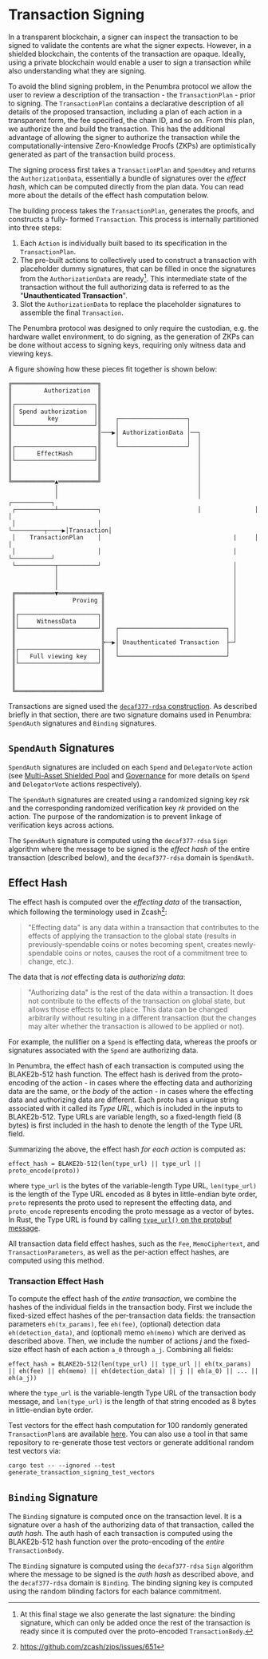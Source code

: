 # Transaction Signing

In a transparent blockchain, a signer can inspect the transaction to be signed to
validate the contents are what the signer expects. However, in a shielded
blockchain, the contents of the transaction are opaque. Ideally, using a private
blockchain would enable a user to sign a transaction while also understanding
what they are signing.

To avoid the blind signing problem, in the Penumbra protocol we allow the user
to review a description of the transaction - the `TransactionPlan` - prior to
signing. The `TransactionPlan` contains a declarative description of all details of the proposed transaction, including a plan of each action in a transparent
form, the fee specified, the chain ID, and so on. From this plan, we authorize the and build the transaction. This has the additional advantage of allowing the signer to authorize the
transaction while the computationally-intensive Zero-Knowledge
Proofs (ZKPs) are optimistically generated as part of the transaction build process.

The signing process first takes a `TransactionPlan` and `SpendKey` and returns
the `AuthorizationData`, essentially a bundle of signatures over
the *effect hash*, which can be computed directly from the plan data. You can
read more about the details of the effect hash computation below.

The building process takes the `TransactionPlan`, generates the proofs, and constructs a fully-
formed `Transaction`. This process is internally partitioned into three steps:
1. Each `Action` is individually built based to its specification in the `TransactionPlan`.
2. The pre-built actions to collectively used to construct a transaction with placeholder dummy signatures, that can be filled in once the
signatures from the `AuthorizationData` are ready[^1]. This intermediate state
of the transaction without the full authorizing data is referred to as the "**Unauthenticated Transaction**".
1. Slot the `AuthorizationData` to replace the placeholder signatures to assemble the final `Transaction`.

The Penumbra protocol was designed to only require the custodian, e.g. the hardware wallet
environment, to do signing, as the generation of ZKPs can be done without access to signing keys, requiring only witness data and viewing keys.

A figure showing how these pieces fit together is shown below:

```
╔════════════════════════╗
║         Authorization  ║
║                        ║
║┌──────────────────────┐║
║│ Spend authorization  │║
║│         key          │║    ┌───────────────────┐
║└──────────────────────┘║    │                   │
║                        ║───▶│ AuthorizationData │──┐
║                        ║    │                   │  │
║┌──────────────────────┐║    └───────────────────┘  │
║│      EffectHash      │║                           │
║└──────────────────────┘║                           │
║                        ║                           │
║                        ║                           │
╚════════════▲═══════════╝                           │
             │                                       │
             │                                       │               ┌───────────┐
 ┌───────────┴───────────┐                           │               │           │
 │                       │                           └─────────┬────▶│Transaction│
 │    TransactionPlan    │                                     |     │           │
 │                       │                                     │     └───────────┘
 └───────────┬───────────┘                                     │
             │                                                 │
             │                                                 │
             │                                                 │
 ╔═══════════▼════════════╗                                    │
 ║                Proving ║                                    │
 ║                        ║                                    │
 ║┌──────────────────────┐║                                    │
 ║│     WitnessData      │║                                    │
 ║└──────────────────────┘║   ┌──────────────────────────────┐ │
 ║                        ║   │                              │ │
 ║                        ╠──▶│ Unauthenticated Transaction  ├─┘
 ║┌──────────────────────┐║   │                              │
 ║│   Full viewing key   │║   └──────────────────────────────┘
 ║└──────────────────────┘║
 ║                        ║
 ║                        ║
 ║                        ║
 ╚════════════════════════╝

```

Transactions are signed used the [`decaf377-rdsa` construction](../crypto/decaf377-rdsa.md). As described briefly in that section, there are two signature domains used in Penumbra: `SpendAuth` signatures and `Binding` signatures.

## `SpendAuth` Signatures

`SpendAuth` signatures are included on each `Spend` and `DelegatorVote` action
(see [Multi-Asset Shielded Pool](../shielded_pool.md) and [Governance](../governance.md)
for more details on `Spend` and `DelegatorVote` actions respectively).

The `SpendAuth` signatures are created using a randomized signing key $rsk$ and the corresponding randomized verification key $rk$ provided on the action. The purpose of the randomization is to prevent linkage of verification keys across actions.

The `SpendAuth` signature is computed using the `decaf377-rdsa` `Sign` algorithm
where the message to be signed is the *effect hash* of the entire transaction
(described below), and the `decaf377-rdsa` domain is `SpendAuth`.

## Effect Hash

The effect hash is computed over the *effecting data* of the transaction, which following
the terminology used in Zcash[^2]:

> "Effecting data" is any data within a transaction that contributes to the effects of applying the transaction to the global state (results in previously-spendable coins or notes becoming spent, creates newly-spendable coins or notes, causes the root of a commitment tree to change, etc.).

The data that is _not_ effecting data is *authorizing data*:

>"Authorizing data" is the rest of the data within a transaction. It does not contribute to the effects of the transaction on global state, but allows those effects to take place. This data can be changed arbitrarily without resulting in a different transaction (but the changes may alter whether the transaction is allowed to be applied or not).

For example, the nullifier on a `Spend` is effecting data, whereas the
proofs or signatures associated with the `Spend` are authorizing data.

In Penumbra, the effect hash of each transaction is computed using the BLAKE2b-512
hash function. The effect hash is derived from the proto-encoding of the action - in
cases where the effecting data and authorizing data are the same, or the *body*
of the action - in cases where the effecting data and authorizing data are different.
Each proto has a unique string associated with it called its *Type URL*,
which is included in the inputs to BLAKE2b-512.
Type URLs are variable length, so a fixed-length field (8 bytes) is first included
in the hash to denote the length of the Type URL field.

Summarizing the above, the effect hash _for each action_ is computed as:

```
effect_hash = BLAKE2b-512(len(type_url) || type_url || proto_encode(proto))
```

where `type_url` is the bytes of the variable-length Type URL, `len(type_url)` is the length of the Type URL encoded as 8
bytes in little-endian byte order, `proto` represents the proto used to represent
the effecting data, and `proto_encode` represents encoding the proto message as
a vector of bytes. In Rust, the Type URL is found by calling [`type_url()` on the protobuf
message](https://docs.rs/prost/latest/prost/trait.Name.html#method.type_url).

All transaction data field effect hashes, such as the `Fee`, `MemoCiphertext`, and `TransactionParameters`, as well as the per-action effect hashes, are computed using this method.

### Transaction Effect Hash

To compute the effect hash of the _entire transaction_, we combine the hashes of the individual fields in the transaction body. First we include the fixed-sized effect hashes of the per-transaction data fields: the transaction parameters `eh(tx_params)`, fee `eh(fee)`, (optional) detection data `eh(detection_data)`, and (optional) memo `eh(memo)` which are derived as described above. Then, we include the number of actions $j$ and the fixed-size effect hash of each action `a_0` through `a_j`. Combining all fields:

```
effect_hash = BLAKE2b-512(len(type_url) || type_url || eh(tx_params) || eh(fee) || eh(memo) || eh(detection_data) || j || eh(a_0) || ... || eh(a_j))
```

where the `type_url` is the variable-length Type URL of the transaction body message, and `len(type_url)` is the length of that string encoded as 8 bytes in little-endian byte order.

Test vectors for the effect hash computation for 100 randomly generated `TransactionPlan`s are available [here](https://github.com/penumbra-zone/penumbra/tree/main/crates/core/transaction/tests/signing_test_vectors). You can also use a tool in that same repository to re-generate those test vectors or generate additional random test vectors via:

```
cargo test -- --ignored --test generate_transaction_signing_test_vectors
```

## `Binding` Signature

The `Binding` signature is computed once on the transaction level.
It is a signature over a hash of the authorizing data of that transaction, called the *auth hash*. The auth hash of each transaction is computed using the BLAKE2b-512 hash function over the proto-encoding of the _entire_ `TransactionBody`.

The `Binding` signature is computed using the `decaf377-rdsa` `Sign` algorithm
where the message to be signed is the *auth hash* as described above, and the
`decaf377-rdsa` domain is `Binding`. The binding signing key is computed using the random blinding factors for each balance commitment.

[^1]: At this final stage we also generate the last signature: the binding signature, which can only be added
once the rest of the transaction is ready since it is computed over the proto-encoded `TransactionBody`.

[^2]: https://github.com/zcash/zips/issues/651
